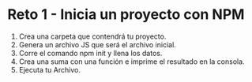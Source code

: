 # Reto 1 - Inicia un proyecto con NPM   

1. Crea una carpeta que contendrá tu proyecto.
2. Genera un archivo JS que será el archivo inicial.
3. Corre el comando npm init y llena los datos.
4. Crea una suma con una función e imprime el resultado en la consola.
5. Ejecuta tu Archivo. 

